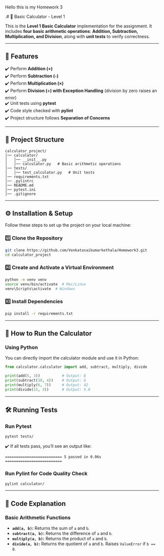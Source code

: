 Hello this is my Homework 3

.# 📌 Basic Calculator - Level 1

This is the **Level 1 Basic Calculator** implementation for the assignment. It includes **four basic arithmetic operations**: **Addition, Subtraction, Multiplication, and Division**, along with **unit tests** to verify correctness.

---

## 📜 Features

✔️ Perform **Addition (+)**  
✔️ Perform **Subtraction (-)**  
✔️ Perform **Multiplication (×)**  
✔️ Perform **Division (÷) with Exception Handling** (division by zero raises an error)  
✔️ Unit tests using **pytest**  
✔️ Code style checked with **pylint**  
✔️ Project structure follows **Separation of Concerns**  

---

## 📂 Project Structure

```
calculator_project/
│── calculator/
│   │── __init__.py
│   │── calculator.py   # Basic arithmetic operations
│── tests/
│   │── test_calculator.py   # Unit tests
│── requirements.txt
│── .pylintrc
│── README.md
│── pytest.ini
│── .gitignore
```

---

## ⚙️ Installation & Setup

Follow these steps to set up the project on your local machine:

### 1️⃣ Clone the Repository

```bash
git clone https://github.com/Venkatasaikumarkethala/Homework3.git
cd calculator_project
```

### 2️⃣ Create and Activate a Virtual Environment

```bash
python -m venv venv
source venv/bin/activate  # Mac/Linux
venv\Scripts\activate  # Windows
```

### 3️⃣ Install Dependencies

```bash
pip install -r requirements.txt
```

---

## 🚀 How to Run the Calculator

### Using Python

You can directly import the calculator module and use it in Python:

```python
from calculator.calculator import add, subtract, multiply, divide

print(add(5, 3))          # Output: 8
print(subtract(10, 4))    # Output: 6
print(multiply(6, 7))     # Output: 42
print(divide(15, 3))      # Output: 5.0
```

---

## 🛠️ Running Tests

### Run Pytest

```bash
pytest tests/
```

✔️ If all tests pass, you’ll see an output like:

```
========================== 5 passed in 0.06s ==========================
```

### Run Pylint for Code Quality Check

```bash
pylint calculator/
```

---

## 📜 Code Explanation

### Basic Arithmetic Functions

- **`add(a, b)`:** Returns the sum of `a` and `b`.
- **`subtract(a, b)`:** Returns the difference of `a` and `b`.
- **`multiply(a, b)`:** Returns the product of `a` and `b`.
- **`divide(a, b)`:** Returns the quotient of `a` and `b`. Raises `ValueError` if `b == 0`.

